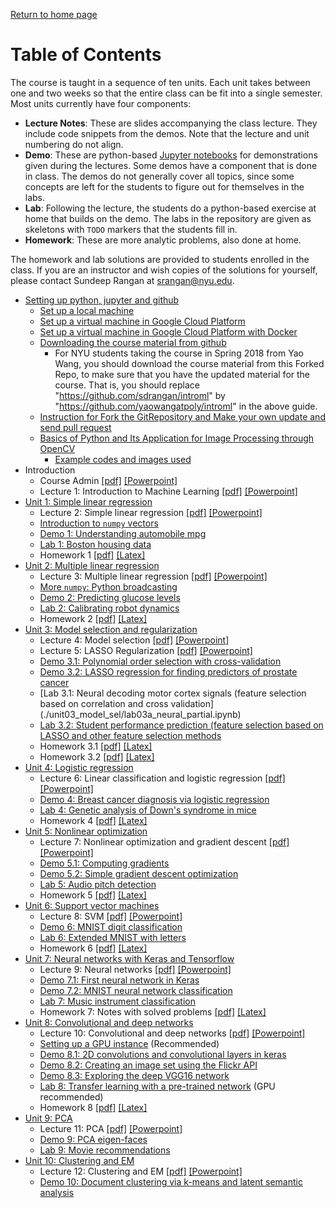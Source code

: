 [Return to home page](./README.md) 

# Table of Contents

The course is taught in a sequence of ten units.  Each unit takes between one
and two weeks so that the entire class can be fit into a single semester.
Most units currently have four components:
* **Lecture Notes**:  These are slides accompanying the class lecture.  They include code snippets
   from the demos.   Note that the lecture and unit numbering do not align.
* **Demo**: These are python-based [Jupyter notebooks](http://jupyter.org/)
   for demonstrations given during the lectures.  Some demos have a
   component that is done in class.  The demos do not generally cover
   all topics, since some concepts are left for the students to figure out 
   for themselves in the labs.
* **Lab**:  Following the lecture, the students do a python-based exercise at home
   that builds on the demo.
   The labs in the repository are given as skeletons with `TODO`
   markers that the students fill in.
* **Homework**:  These are more analytic problems, also done at home.

The homework and lab solutions are provided to students enrolled in the class.
If you are an instructor
and wish copies of the solutions for yourself,
please contact Sundeep Rangan at <srangan@nyu.edu>.

* [Setting up python, jupyter and github](./Basics/setup.md)
    * [Set up a local machine](./Basics/setup.md)
    * [Set up a virtual machine in Google Cloud Platform](./GCP/getting_started.md)
    * [Set up a virtual machine in Google Cloud Platform with Docker](./GCP/docker.md)
    * [Downloading the course material from github](./Basics/github.md)
      * For NYU students taking the course in Spring 2018 from Yao Wang, you should download the course material from this Forked Repo, to make sure that you have the updated material for the course. That is, you should replace "https://github.com/sdrangan/introml" by "https://github.com/yaowangatpoly/introml" in the above guide.
    * [Instruction for Fork the GitRepository and Make your own update and send pull request](https://github.com/ishjain/learnGithub/blob/master/updateMLrepo.md) 
    * [Basics of Python and Its Application for Image Processing through OpenCV](./Basics/PythonTutorial_ACK.pdf)
      * [Example codes and images used](./Basics/PythonSampleCodes.zip)
* Introduction
    * Course Admin [[pdf]](./lectures/CourseAdmin.pdf) [[Powerpoint]](./lectures/CourseAdmin.pptx)
    * Lecture 1:  Introduction to Machine Learning [[pdf]](./lectures/Lect01_IntroML.pdf)
     [[Powerpoint]](./lectures/Lect01_IntroML.pptx)    
* [Unit 1:  Simple linear regression](./unit01_simp_lin_reg/readme.md)
    * Lecture 2:  Simple linear regression [[pdf]](./lectures/Lect02_SimpRegression.pdf)
     [[Powerpoint]](./lectures/Lect02_SimpRegression.pptx)    
    * [Introduction to `numpy` vectors](./Basics/intro_vectors.ipynb)
    * [Demo 1:  Understanding automobile mpg](./unit01_simp_lin_reg/demo01_auto_mpg.ipynb)
    * [Lab 1: Boston housing data](./unit01_simp_lin_reg/lab01_housing_partial.ipynb) 
    * Homework 1 [[pdf]](./unit01_simp_lin_reg/hw/hw01_simp_lin_reg.pdf)
     [[Latex]](./unit01_simp_lin_reg/hw/hw01_simp_lin_reg.tex)
* [Unit 2:  Multiple linear regression](./unit02_mult_lin_reg/readme.md)
    * Lecture 3:  Multiple linear regression [[pdf]](./lectures/Lect03_MultLinRegression.pdf)
     [[Powerpoint]](./lectures/Lect03_MultLinRegression.pptx)    
    * [More `numpy`:  Python broadcasting](./Basics/numpy_axes_broadcasting.ipynb)      
    * [Demo 2:  Predicting glucose levels](./unit02_mult_lin_reg/demo02_glucose.ipynb)
    * [Lab 2: Calibrating robot dynamics](./unit02_mult_lin_reg/lab02_robot_calib_partial.ipynb)
    * Homework 2 [[pdf]](./unit02_mult_lin_reg/hw/hw02_mult_reg.pdf)
    [[Latex]](./unit02_mult_lin_reg/hw/hw02_mult_reg.tex)
* [Unit 3:  Model selection and regularization](./unit03_model_sel/readme.md)
    * Lecture 4:  Model selection [[pdf]](./lectures/Lect04_ModelSelection.pdf)
     [[Powerpoint]](./lectures/Lect04_ModelSelection.pptx)    
    * Lecture 5:  LASSO Regularization [[pdf]](./lectures/Lect05_Lasso.pdf)
     [[Powerpoint]](./lectures/Lect05_Lasso.pptx)         
    * [Demo 3.1:  Polynomial order selection with cross-validation](./unit03_model_sel/demo03_1_polyfit.ipynb)
    * [Demo 3.2:  LASSO regression for finding predictors of prostate cancer](./unit03_model_sel/demo03_2_prostate.ipynb) 
    * [Lab 3.1: Neural decoding motor cortex signals (feature selection based on correlation and cross validation] (./unit03_model_sel/lab03a_neural_partial.ipynb) 
    * [Lab 3.2: Student performance prediction (feature selection based on LASSO and other feature selection methods](./unit03_model_sel/lab03b_student-performance_LASSO.ipynb) 
    * Homework 3.1 [[pdf]](./unit03_model_sel/hw/hw03_model_sel.pdf) [[Latex]](./unit03_model_sel/hw/hw03_model_sel.tex)
    * Homework 3.2 [[pdf]](./unit03_model_sel/hw/hw03b_LASSO.pdf) [[Latex]](./unit03_model_sel/hw/hw03b_LASSO.tex)
* [Unit 4:  Logistic regression](./unit04_logistic/readme.md)
    * Lecture 6:  Linear classification and logistic regression
    [[pdf]](./lectures/Lect06_LogisticReg.pdf)
    [[Powerpoint]](./lectures/Lect06_LogisticReg.pptx)         
    * [Demo 4:  Breast cancer diagnosis via logistic regression](./unit04_logistic/demo04_breast_cancer.ipynb)
    * [Lab 4: Genetic analysis of Down's syndrome in mice](./unit04_logistic/lab04_gene_partial.ipynb)
    * Homework 4 [[pdf]](./unit04_logistic/hw/hw04_logistic.pdf)
    [[Latex]](./unit04_logistic/hw/hw04_logistic.tex) 
* [Unit 5:  Nonlinear optimization](./unit05_optim/readme.md)
    * Lecture 7:  Nonlinear optimization and gradient descent
    [[pdf]](./lectures/Lect07_Optim.pdf)
    [[Powerpoint]](./lectures/Lect07_Optim.pptx)         
    * [Demo 5.1:  Computing gradients](./unit05_optim/demo05_1_computing_gradients.ipynb)
    * [Demo 5.2:  Simple gradient descent optimization](./unit05_optim/demo05_2_grad_descent.ipynb)    
    * [Lab 5: Audio pitch detection](./unit05_optim/lab05_audio_partial.ipynb)
    * Homework 5 [[pdf]](./unit05_optim/hw/hw05_optim.pdf)
    [[Latex]](./unit05_optim/hw/hw05_optim.tex)
* [Unit 6:  Support vector machines](./unit06_svm/readme.md)
    * Lecture 8:  SVM [[pdf]](./lectures/Lect08_SVM.pdf)
    [[Powerpoint]](./lectures/Lect08_SVM.pptx)         
    * [Demo 6:  MNIST digit classification](./unit06_svm/demo06_mnist_svm.ipynb)
    * [Lab 6: Extended MNIST with letters](./unit06_svm/lab06_ext_mnist_partial.ipynb)
    * Homework 6 [[pdf]](./unit06_svm/hw/hw06_svm.pdf) [[Latex]](./unit06_svm/hw/hw06_svm.tex) 
* [Unit 7: Neural networks with Keras and Tensorflow](./unit07_neural/readme.md)
    * Lecture 9:  Neural networks [[pdf]](./lectures/Lect09_NeuralNet.pdf)
    [[Powerpoint]](./lectures/Lect09_NeuralNet.pptx)         
    * [Demo 7.1: First neural network in Keras](./unit07_neural/demo07_1_synthetic.ipynb)
    * [Demo 7.2: MNIST neural network classification](./unit07_neural/demo07_1_mnist_neural.ipynb)
    * [Lab 7:  Music instrument classification](./unit07_neural/lab07_music_partial.ipynb)
    * Homework 7: Notes with solved problems [[pdf]](./unit07_neural/hw/hw07_neural.pdf)
      [[Latex]](./unit07_neural/hw/hw07_neural.tex)
* [Unit 8:  Convolutional and deep networks](./unit08_cnn/readme.md)
    * Lecture 10:  Convolutional and deep networks
    [[pdf]](./lectures/Lect10_ConvNet.pdf)
    [[Powerpoint]](./lectures/Lect10_ConvNet.pptx)         
    * [Setting up a GPU instance](./GCP/gpu_setup.md) (Recommended)
    * [Demo 8.1: 2D convolutions and convolutional layers in keras](./unit08_cnn/demo08_1_convolutions.ipynb)
    * [Demo 8.2: Creating an image set using the Flickr API](./unit08_cnn/demo08_2_flickr_images.ipynb)
    * [Demo 8.3: Exploring the deep VGG16 network](./unit08_cnn/demo08_3_vgg16.ipynb)
    * [Lab 8:  Transfer learning with a pre-trained network](./unit08_cnn/lab08_fine_tune_partial.ipynb)
    (GPU recommended)
    * Homework 8 [[pdf]](./unit08_cnn/hw/hw08_cnn.pdf) [[Latex]](./unit08_cnn/hw/hw08_cnn.tex)
* [Unit 9:  PCA](./pca/readme.md)
    * Lecture 11:  PCA [[pdf]](./lectures/Lect11_PCA.pdf)
    [[Powerpoint]](./lectures/Lect11_PCA.pptx)         
    * [Demo 9:  PCA eigen-faces](./unit09_pca/demo09_eigen_face.ipynb)
    * [Lab 9: Movie recommendations](./unit09_pca/lab09_movies_partial.ipynb)    
* [Unit 10:  Clustering and EM](./unit10_cluster/readme.md)
    * Lecture 12:  Clustering and EM [[pdf]](./lectures/Lect12_Clustering.pdf)
    [[Powerpoint]](./lectures/Lect12_Clustering.pptx)         
    * [Demo 10: Document clustering via k-means and latent semantic analysis](./unit10_cluster/demo10_doc_cluster.ipynb)
    

